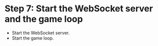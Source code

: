 # Step 7: Start the WebSocket server and the game loop

- Start the WebSocket server.
- Start the game loop.